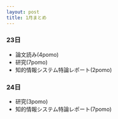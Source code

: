 ```yaml
---
layout: post
title: 1月まとめ
---
```


### 23日
* 論文読み(4pomo)
* 研究(7pomo)
* 知的情報システム特論レポート(2pomo)

### 24日
* 研究(3pomo)
* 知的情報システム特論レポート(7pomo)